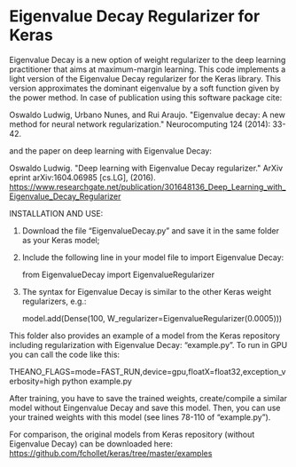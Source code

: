 # Eigenvalue Decay Regularizer for Keras
Eigenvalue Decay is a new option of weight regularizer to the deep learning practitioner that aims at maximum-margin learning.
This code implements a light version of the Eigenvalue Decay regularizer for the Keras library. This version approximates the dominant eigenvalue by a soft function given by the power method. In case of publication using this software package cite:

Oswaldo Ludwig, Urbano Nunes, and Rui Araujo. "Eigenvalue decay: A new method for neural network regularization." Neurocomputing 124 (2014): 33-42.  

and the paper on deep learning with Eigenvalue Decay: 

Oswaldo Ludwig. "Deep learning with Eigenvalue Decay regularizer." ArXiv eprint arXiv:1604.06985 [cs.LG], (2016).
https://www.researchgate.net/publication/301648136_Deep_Learning_with_Eigenvalue_Decay_Regularizer

INSTALLATION AND USE:

1) Download the file “EigenvalueDecay.py” and save it in the same folder as your Keras model;

2) Include the following line in your model file to import Eigenvalue Decay:
 
	from EigenvalueDecay import EigenvalueRegularizer

3) The syntax for Eigenvalue Decay is similar to the other Keras weight regularizers, e.g.:

	 model.add(Dense(100, W_regularizer=EigenvalueRegularizer(0.0005)))

This folder also provides an example of a model from the Keras repository including regularization with Eigenvalue Decay: “example.py”. To run in GPU you can call the code like this:

THEANO_FLAGS=mode=FAST_RUN,device=gpu,floatX=float32,exception_verbosity=high python example.py

After training, you have to save the trained weights, create/compile a similar model without Eingenvalue Decay and save this model. Then, you can use your trained weights with this model (see lines 78-110 of “example.py”).

For comparison, the original models from Keras repository (without Eigenvalue Decay) can be downloaded here: https://github.com/fchollet/keras/tree/master/examples
